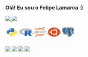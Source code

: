 ### Olá! Eu sou o Felipe Lamarca :)

<div>
  <a href="https://github.com/felipelmc">
  <img height="180em" src="https://github-readme-stats.vercel.app/api?username=felipelmc&show_icons=true&theme=prussian&include_all_commits=true&count_private=true"/>
  <img height="140em" src="https://github-readme-stats.vercel.app/api/top-langs/?username=felipelmc&layout=compact&langs_count=7&theme=prussian"/>
</div>

<div style="display: inline_block"><br>
  <img align="center" alt="Felipe-Python" height="30" width="40" src="https://raw.githubusercontent.com/devicons/devicon/master/icons/python/python-original.svg">
  <img align="center" alt="Felipe-R" height="30" width="40" src="https://raw.githubusercontent.com/devicons/devicon/master/icons/r/r-original.svg">
  <img align="center" alt="Felipe-Jupyter" height="30" width="40" src="https://raw.githubusercontent.com/devicons/devicon/master/icons/jupyter/jupyter-original-wordmark.svg">
  <img align="center" alt="Felipe-Ubuntu" height="30" width="40" src="https://raw.githubusercontent.com/devicons/devicon/master/icons/ubuntu/ubuntu-plain.svg">
  <img align="center" alt="Felipe-Postgresql" height="30" width="40" src="https://raw.githubusercontent.com/devicons/devicon/master/icons/postgresql/postgresql-original.svg">
  
  
  ##
 
<div>
  <a href = "mailto:felipe.lamarca@hotmail.com"><img src="https://img.shields.io/badge/Microsoft_Outlook-0078D4?style=for-the-badge&logo=microsoft-outlook&logoColor=white" target="_blank"></a>
  <a href="https://www.linkedin.com/in/felipe-lamarca-893a541a1/" target="_blank"><img src="https://img.shields.io/badge/-LinkedIn-%230077B5?style=for-the-badge&logo=linkedin&logoColor=white" target="_blank"></a>
  <a href="https://twitter.com/felipe_lamarca" target="_blank"><img src="https://img.shields.io/badge/Twitter-1DA1F2?style=for-the-badge&logo=twitter&logoColor=white" target="_blank"></a>
  <a href="https://open.spotify.com/user/12153580797?si=cbf8bbeaa297490c" target="_blank"><img src="https://img.shields.io/badge/Spotify-1ED760?&style=for-the-badge&logo=spotify&logoColor=white" target="_blank"></a>
  
</div>
